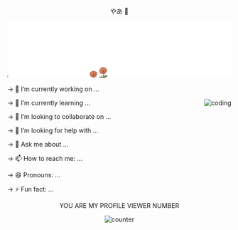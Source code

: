 <p align="center">
   やあ 👋
</p>
<p align="center">
   <img src="https://github.com/Manjunathravindra/afca/blob/main/ezgif.com-gif-maker.gif" alt="gif" title="gif-again">
</p>
<p>
   -> 🔭 I’m currently working on ...
</p>
<p>
   -> 🌱 I’m currently learning ...
    <img src="https://i.pinimg.com/236x/2e/84/40/2e8440a1969bef3dacf468a3d2e3d61e.jpg" alt="coding" align="right" />
</p>
<P>
   -> 👯 I’m looking to collaborate on ...
</p>
<p>
   -> 🤔 I’m looking for help with ...
</p>
<p>
   -> 💬 Ask me about ...
</p>
<p>
   -> 📫 How to reach me: ...
</p>
<p>
   -> 😄 Pronouns: ...
</p>
<p>
   -> ⚡ Fun fact: ...
</p>
<p align="center">
   YOU ARE MY PROFILE VIEWER NUMBER
 </p>
 <p align="center">
   <img src="https://profile-counter.glitch.me/Manjunathravindra/count.svg" alt="counter")
</p>
<div data-pym-src="https://www.jdoodle.com/embed/v0/4VGH"></div>
<script src="https://www.jdoodle.com/embed/v0/4VGH" type="text/c">
